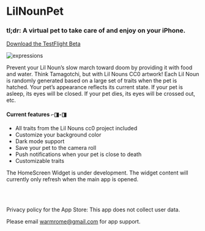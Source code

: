 # LilNounPet

### tl;dr: A virtual pet to take care of and enjoy on your iPhone. 

[Download the TestFlight Beta](https://testflight.apple.com/join/xbAAiLmE)

![expressions](https://user-images.githubusercontent.com/28959624/177456960-75afeba2-b428-4299-ae1d-979b62e8e950.png)


Prevent your Lil Noun’s slow march toward doom by providing it with food and water. Think Tamagotchi, but with Lil Nouns CC0 artwork! Each Lil Noun is randomly generated based on a large set of traits when the pet is hatched. Your pet’s appearance reflects its current state. If your pet is asleep, its eyes will be closed. If your pet dies, its eyes will be crossed out, etc.

#### Current features ⌐◨-◨

* All traits from the Lil Nouns cc0 project included
* Customize your background color
* Dark mode support
* Save your pet to the camera roll
* Push notifications when your pet is close to death
* Customizable traits


The HomeScreen Widget is under development. The widget content will currently only refresh when the main app is opened.


<br>
<br>

Privacy policy for the App Store: This app does not collect user data.

Please email warmrome@gmail.com for app support.






